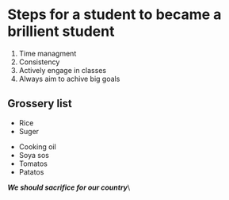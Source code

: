 # Steps for a student to became a brillient student
1. Time managment
2. Consistency
3. Actively engage in classes
4. Always aim to achive big goals  
## Grossery list 
- Rice
- Suger
+ Cooking oil
+ Soya sos
+ Tomatos
+ Patatos

***We should sacrifice for our country***\
